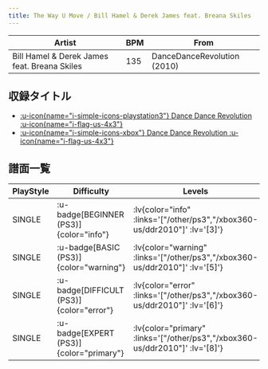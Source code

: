 ```yaml
---
title: The Way U Move / Bill Hamel & Derek James feat. Breana Skiles
---
```


|Artist|BPM|From|
|------|---|----|
|Bill Hamel & Derek James feat. Breana Skiles|135|DanceDanceRevolution (2010)|

## 収録タイトル

- [ :u-icon{name="i-simple-icons-playstation3"} Dance Dance Revolution :u-icon{name="i-flag-us-4x3"} ](/other/ps3)
- [ :u-icon{name="i-simple-icons-xbox"} Dance Dance Revolution :u-icon{name="i-flag-us-4x3"} ](/xbox360-us/ddr2010)

## 譜面一覧

|PlayStyle|Difficulty|Levels|Notes|Movie|
|---------|----------|------|-----|-----|
|SINGLE| :u-badge[BEGINNER (PS3)]{color="info"} | :lv{color="info" :links='["/other/ps3","/xbox360-us/ddr2010"]' :lv='[3]'} |131/0||
|SINGLE| :u-badge[BASIC (PS3)]{color="warning"} | :lv{color="warning" :links='["/other/ps3","/xbox360-us/ddr2010"]' :lv='[5]'} |193/54||
|SINGLE| :u-badge[DIFFICULT (PS3)]{color="error"} | :lv{color="error" :links='["/other/ps3","/xbox360-us/ddr2010"]' :lv='[6]'} |237/46||
|SINGLE| :u-badge[EXPERT (PS3)]{color="primary"} | :lv{color="primary" :links='["/other/ps3","/xbox360-us/ddr2010"]' :lv='[8]'} |341/24||
